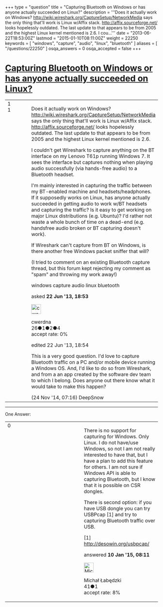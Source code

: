 +++
type = "question"
title = "Capturing Bluetooth on Windows or has anyone actually succeeded on Linux?"
description = '''Does it actually work on Windows? http://wiki.wireshark.org/CaptureSetup/NetworkMedia says the only thing that&#x27;ll work is Linux w/Affix stack. http://affix.sourceforge.net/ looks hopelessly outdated. The last update to that appears to be from 2005 and the highest Linux kernel mentioned is 2.6. I cou...'''
date = "2013-06-22T18:53:00Z"
lastmod = "2015-01-10T08:11:00Z"
weight = 22250
keywords = [ "windows", "capture", "audio", "linux", "bluetooth" ]
aliases = [ "/questions/22250" ]
osqa_answers = 0
osqa_accepted = false
+++

<div class="headNormal">

# [Capturing Bluetooth on Windows or has anyone actually succeeded on Linux?](/questions/22250/capturing-bluetooth-on-windows-or-has-anyone-actually-succeeded-on-linux)

</div>

<div id="main-body">

<div id="askform">

<table id="question-table" style="width:100%;"><colgroup><col style="width: 50%" /><col style="width: 50%" /></colgroup><tbody><tr class="odd"><td style="width: 30px; vertical-align: top"><div class="vote-buttons"><div id="post-22250-score" class="post-score" title="current number of votes">1</div><div id="favorite-count" class="favorite-count">1</div></div></td><td><div id="item-right"><div class="question-body"><p>Does it actually work on Windows? <a href="http://wiki.wireshark.org/CaptureSetup/NetworkMedia">http://wiki.wireshark.org/CaptureSetup/NetworkMedia</a> says the only thing that'll work is Linux w/Affix stack. <a href="http://affix.sourceforge.net/">http://affix.sourceforge.net/</a> looks hopelessly outdated. The last update to that appears to be from 2005 and the highest Linux kernel mentioned is 2.6.</p><p>I couldn't get Wireshark to capture anything on the BT interface on my Lenovo T61p running Windows 7. It sees the interface but captures nothing when playing audio successfully (via hands-free audio) to a Bluetooth headset.<br />
</p><p>I'm mainly interested in capturing the traffic between my BT-enabled machine and headsets/headphones. If it supposedly works on Linux, has anyone actually succeeded in getting audio to work w/BT headsets and capturing the traffic? Is it easy to get working on major Linux distributions (e.g. Ubuntu)? I'd rather not waste a whole bunch of time on a dead-end (e.g. handsfree audio broken or BT capturing doesn't work).</p><p>If Wireshark can't capture from BT on Windows, is there another free Windows packet sniffer that will?</p><p>(I tried to comment on an existing Bluetooth capture thread, but this forum kept rejecting my comment as "spam" and throwing my work away!)</p></div><div id="question-tags" class="tags-container tags">windows capture audio linux bluetooth</div><div id="question-controls" class="post-controls"></div><div class="post-update-info-container"><div class="post-update-info post-update-info-user"><p>asked <strong>22 Jun '13, 18:53</strong></p><img src="https://secure.gravatar.com/avatar/6eb3a01550d89bb02e2d74b28373f869?s=32&amp;d=identicon&amp;r=g" class="gravatar" width="32" height="32" alt="cwerdna&#39;s gravatar image" /><p>cwerdna<br />
<span class="score" title="26 reputation points">26</span><span title="1 badges"><span class="badge1">●</span><span class="badgecount">1</span></span><span title="2 badges"><span class="silver">●</span><span class="badgecount">2</span></span><span title="4 badges"><span class="bronze">●</span><span class="badgecount">4</span></span><br />
<span class="accept_rate" title="Rate of the user&#39;s accepted answers">accept rate:</span> <span title="cwerdna has no accepted answers">0%</span> </br></p></div><div class="post-update-info post-update-info-edited"><p>edited 22 Jun '13, 18:54</p></div></div><div id="comments-container-22250" class="comments-container"><span id="38102"></span><div id="comment-38102" class="comment"><div id="post-38102-score" class="comment-score"></div><div class="comment-text"><p>This is a very good question. I'd love to capture Bluetooth traffic on a PC and/or mobile device running a Windows OS. And, I'd like to do so from Wireshark, and from a an app created by the software dev team to which I belong. Does anyone out there know what it would take to make this happen?</p></div><div id="comment-38102-info" class="comment-info"><span class="comment-age">(24 Nov '14, 07:16)</span> DeepSnow</div></div></div><div id="comment-tools-22250" class="comment-tools"></div><div class="clear"></div><div id="comment-22250-form-container" class="comment-form-container"></div><div class="clear"></div></div></td></tr></tbody></table>

------------------------------------------------------------------------

<div class="tabBar">

<span id="sort-top"></span>

<div class="headQuestions">

One Answer:

</div>

</div>

<span id="39026"></span>

<div id="answer-container-39026" class="answer">

<table style="width:100%;"><colgroup><col style="width: 50%" /><col style="width: 50%" /></colgroup><tbody><tr class="odd"><td style="width: 30px; vertical-align: top"><div class="vote-buttons"><div id="post-39026-score" class="post-score" title="current number of votes">0</div></div></td><td><div class="item-right"><div class="answer-body"><p>There is no support for capturing for Windows. Only Linux. I do not have/use Windows, so not I am not really interested to have that, but I have a plan to add this feature for others. I am not sure if Windows API is able to capturing Bluetooth, but I know that it is possible on CSR dongles.</p><p>There is second option: if you have USB dongle you can try USBPcap [1] and try to capturing Bluetooth traffic over USB.</p><p>[1] <a href="http://desowin.org/usbpcap/">http://desowin.org/usbpcap/</a></p></div><div class="answer-controls post-controls"></div><div class="post-update-info-container"><div class="post-update-info post-update-info-user"><p>answered <strong>10 Jan '15, 08:11</strong></p><img src="https://secure.gravatar.com/avatar/6eabf35b1168a8242bb2d69db18a8a7c?s=32&amp;d=identicon&amp;r=g" class="gravatar" width="32" height="32" alt="Micha%C5%82%20%C5%81ab%C4%99dzki&#39;s gravatar image" /><p>Michał Łabędzki<br />
<span class="score" title="41 reputation points">41</span><span title="1 badges"><span class="bronze">●</span><span class="badgecount">1</span></span><br />
<span class="accept_rate" title="Rate of the user&#39;s accepted answers">accept rate:</span> <span title="Michał Łabędzki has one accepted answer">8%</span></p></div></div><div id="comments-container-39026" class="comments-container"></div><div id="comment-tools-39026" class="comment-tools"></div><div class="clear"></div><div id="comment-39026-form-container" class="comment-form-container"></div><div class="clear"></div></div></td></tr></tbody></table>

</div>

<div class="paginator-container-left">

</div>

</div>

</div>

